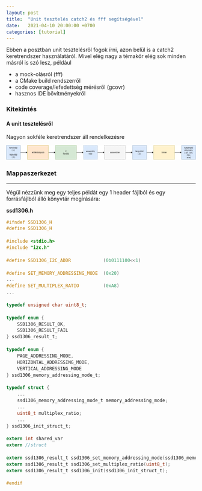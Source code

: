 ```yaml
---
layout: post
title:  "Unit tesztelés catch2 és fff segítségével"
date:   2021-04-10 20:00:00 +0700
categories: [tutorial]
---
```


Ebben a posztban unit tesztelésről fogok írni, azon belül is a catch2 keretrendszer használatáról.
Mivel elég nagy a témakör elég sok minden másról is szó lesz, például
- a mock-olásról (fff)
- a CMake build rendszerről
- code coverage/lefedettség mérésről (gcovr)
- hasznos IDE bővítményekről

### Kitekintés
#### A unit tesztelésről
Nagyon sokféle keretrendszer áll rendelkezésre

![SSD1306](https://raw.githubusercontent.com/samsmith94/samsmith94.github.io/master/static/img/_posts/build.jpg)

### Mappaszerkezet




---



Végül nézzünk meg egy teljes példát egy 1 header fájlból és egy forrásfájlból álló könyvtár megírására:

**ssd1306.h**
```c
#ifndef SSD1306_H
#define SSD1306_H

#include <stdio.h>
#include "i2c.h"

#define SSD1306_I2C_ADDR			(0b0111100<<1)

#define SET_MEMORY_ADDRESSING_MODE	(0x20)
...
#define SET_MULTIPLEX_RATIO			(0xA8)
...

typedef unsigned char uint8_t;

typedef enum {
    SSD1306_RESULT_OK,
    SSD1306_RESULT_FAIL
} ssd1306_result_t;

typedef enum {
    PAGE_ADDRESSING_MODE,
    HORIZONTAL_ADDRESSING_MODE,
    VERTICAL_ADDRESSING_MODE
} ssd1306_memory_addressing_mode_t;

typedef struct {
    ...
    ssd1306_memory_addressing_mode_t memory_addressing_mode;
    ...
    uint8_t multiplex_ratio;
    ...
} ssd1306_init_struct_t;

extern int shared_var
extern //struct

extern ssd1306_result_t ssd1306_set_memory_addressing_mode(ssd1306_memory_addressing_mode_t);
extern ssd1306_result_t ssd1306_set_multiplex_ratio(uint8_t);
extern ssd1306_result_t ssd1306_init(ssd1306_init_struct_t);

#endif

```
